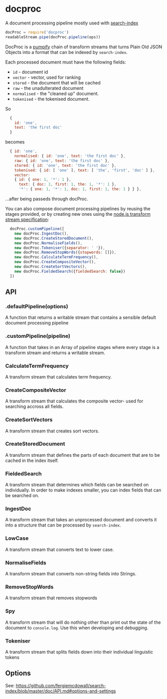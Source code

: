 # docproc
A document processing pipeline mostly used with
[search-index](https://www.npmjs.com/package/search-index)

```javascript
docProc = require('docproc')
readableStream.pipe(docProc.pipeline(ops))
```

DocProc is a [pumpify](https://www.npmjs.com/package/pumpify) chain of
transform streams that turns Plain Old JSON Objects into a format that
can be indexed by `search-index`.

Each processed document must have the following fields:

 * `id` - document id
 * `vector` - vector, used for ranking
 * `stored` - the document that will be cached
 * `raw` - the unadulterated document
 * `normalised` - the "cleaned up" document.
 * `tokenised` - the tokenised document.

So

```javascript
  {
    id: 'one',
    text: 'the first doc'
  }
```

becomes

```javascript
  { id: 'one',
    normalised: { id: 'one', text: 'the first doc' },
    raw: { id: 'one', text: 'the first doc' },
    stored: { id: 'one', text: 'the first doc' },
    tokenised: { id: [ 'one' ], text: [ 'the', 'first', 'doc' ] },
    vector:
    { id: { one: 1, '*': 1 },
      text: { doc: 1, first: 1, the: 1, '*': 1 },
      '*': { one: 1, '*': 1, doc: 1, first: 1, the: 1 } } },
```

...after being passeds through docProc.

You can also compose document processing pipelines by reusing the
stages provided, or by creating new ones using the [node.js transform
stream
specification](https://nodejs.org/api/stream.html#stream_implementing_a_transform_stream):

```javascript
  docProc.customPipeline([
    new docProc.IngestDoc(),
    new docProc.CreateStoredDocument(),
    new docProc.NormaliseFields(),
    new docProc.Tokeniser({separator: ' '}),
    new docProc.RemoveStopWords({stopwords: []}),
    new docProc.CalculateTermFrequency(),
    new docProc.CreateCompositeVector(),
    new docProc.CreateSortVectors(),
    new docProc.FieldedSearch({fieldedSearch: false})
  ])
```


## API

### .defaultPipeline(options)

A function that returns a writable stream  that contains a sensible
default document processing pipeline

### .customPipeline(pipeline)

A function that takes in an Array of pipeline stages where every stage
is a transform stream and returns a writable stream.

### CalculateTermFrequency

A transform stream that calculates term frequency.

### CreateCompositeVector

A transform stream that calculates the composite vector- used for
searching accross all fields.

### CreateSortVectors

A transform stream that creates sort vectors.

### CreateStoredDocument

A transform stream that defines the parts of each document that are to
be cached in the index itself.

### FieldedSearch

A transform stream that determines which fields can be searched on
individually. In order to make indexes smaller, you can index fields
that can be searched on.

### IngestDoc

A transform stream that takes an unprocessed document and converts it
into a structure that can be processed by `search-index`.

### LowCase

A transform stream that converts text to lower case.

### NormaliseFields

A transform stream that converts non-string fields into Strings.

### RemoveStopWords

A transform stream that removes stopwords

### Spy

A transform stream that will do nothing other than print out the state
of the document to `console.log`. Use this when developing and
debugging.

### Tokeniser

A transform stream that splits fields down into their individual
linguistic tokens

## Options

See: https://github.com/fergiemcdowall/search-index/blob/master/doc/API.md#options-and-settings